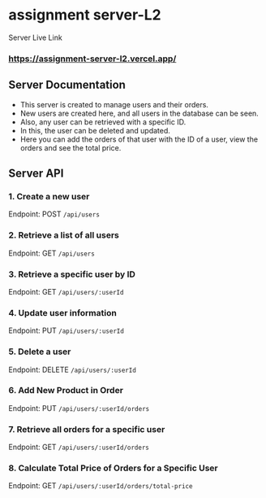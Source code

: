 # assignment server-L2

Server Live Link

### https://assignment-server-l2.vercel.app/

## Server Documentation

- This server is created to manage users and their orders.
- New users are created here, and all users in the database can be seen.
- Also, any user can be retrieved with a specific ID.
- In this, the user can be deleted and updated.
- Here you can add the orders of that user with the ID of a user, view the orders and see the total price.

## Server API

### 1. Create a new user

Endpoint: POST `/api/users`

### 2. Retrieve a list of all users

Endpoint: GET `/api/users`

### 3. Retrieve a specific user by ID

Endpoint: GET `/api/users/:userId`

### 4. Update user information

Endpoint: PUT `/api/users/:userId`

### 5. Delete a user

Endpoint: DELETE `/api/users/:userId`

### 6. Add New Product in Order

Endpoint: PUT `/api/users/:userId/orders`

### 7. Retrieve all orders for a specific user

Endpoint: GET `/api/users/:userId/orders`

### 8. Calculate Total Price of Orders for a Specific User

Endpoint: GET `/api/users/:userId/orders/total-price`
